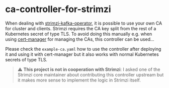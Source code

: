 # ca-controller-for-strimzi

When dealing with [strimzi-kafka-operator](https://github.com/strimzi/strimzi-kafka-operator/), it is possible to use
your own CA for cluster and clients.
Strimzi requires the CA key split from the rest of a Kubernetes secret of type TLS.
To avoid doing this manually e.g. when using [cert-manager](https://cert-manager.io/) for managing the CAs, this
controller can be used...

Please check the `example-ca.yaml` how to use the controller after deploying it and using it with cert-manager but
it also works with normal Kubernetes secrets of type TLS.

> :warning: **This project is not in cooperation with Strimzi**: I asked one of the Strimzi core maintainer about
> contributing this controller upstream but it makes more sense to implement the logic in Strimzi itself.
